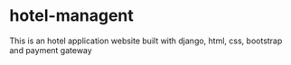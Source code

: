 # hotel-managent
This is an hotel application website built with django, html, css, bootstrap and payment gateway


